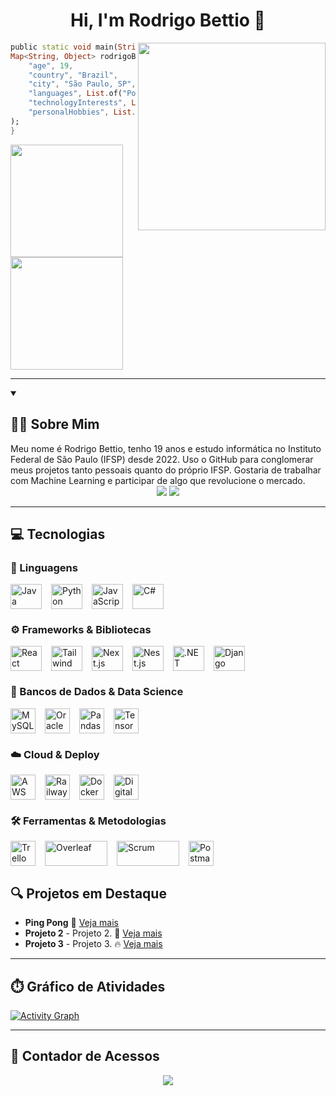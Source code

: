 <h1 align="center">Hi, I'm Rodrigo Bettio 👋</h1>

<img src="https://user-images.githubusercontent.com/98968823/176971159-713d8449-4d4b-4ede-964b-bab1eb7be514.png" min-width="340px" max-width="300px" width="300px" align="right">

```dart
public static void main(String[] args) {
Map<String, Object> rodrigoBettio = Map.of(
    "age", 19,
    "country", "Brazil",
    "city", "São Paulo, SP",
    "languages", List.of("Portuguese", "English"),
    "technologyInterests", List.of( "Programming","Machine Learning", "Cybersecurity"),
    "personalHobbies", List.of("Economics", "Stock Market Investments", "Psychology", "Sports")
);
}
```
<div>
  <img height="180cm" src="https://github-readme-stats.vercel.app/api?username=RodrigoBettio&count_private=true&include_all_commits=true&show_icons=true&line_height=20&title_color=7A7ADB&icon_color=2234AE&text_color=D3D3D3&bg_color=0d1117"/>
  <img height="180cm" src="https://github-readme-stats.vercel.app/api/top-langs/?username=RodrigoBettio&layout=donut&width=400&title_color=7A7ADB&text_color=D3D3D3&bg_color=0d1117"/>
</div>

---

<details open> <!-- Sobre Mim -->
  <summary><h2 style="text-align: left;">👨‍💻 Sobre Mim </h2></summary>
  Meu nome é Rodrigo Bettio, tenho 19 anos e estudo informática no Instituto Federal de São Paulo (IFSP) desde 2022. Uso o GitHub para conglomerar meus projetos tanto pessoais quanto do próprio IFSP. 
Gostaria de trabalhar com Machine Learning e participar de algo que revolucione o mercado.
 
<div align="center">
    <a href = "mailto:rodrigo.bettio2005@gmail.com"><img src="https://img.shields.io/badge/Gmail-D14836?style=for-the-badge&logo=gmail&logoColor=white"></a>
    <a href="https://www.linkedin.com/in/rodrigobettio" target="_blank"><img src="https://img.shields.io/badge/LinkedIn-0077B5?style=for-the-badge&logo=linkedin&logoColor=white" target="_blank"></a> <br>
</div>
</details>

---
## 💻 Tecnologias

### 🧠 Linguagens

<div style="display: flex; gap: 15px; flex-wrap: wrap; align-items: center;">
  <a href="https://github.com/orgs/Projetos-Java-Rodrigo/repositories" target="_blank" title="Java">
    <img alt="Java" height="40" width="50" src="https://cdn.jsdelivr.net/gh/devicons/devicon/icons/java/java-original.svg" />
  </a>
  <a href="https://github.com/orgs/Projetos-Python/repositories" target="_blank" title="Python">
    <img alt="Python" height="40" width="50" src="https://cdn.jsdelivr.net/gh/devicons/devicon/icons/python/python-original.svg" />
  </a>
  <img alt="JavaScript" height="40" width="50" src="https://cdn.jsdelivr.net/gh/devicons/devicon/icons/javascript/javascript-original.svg" title="JavaScript" />
  <img alt="C#" height="40" width="50" src="https://cdn.jsdelivr.net/gh/devicons/devicon/icons/csharp/csharp-original.svg" title="C#" />
</div>

### ⚙️ Frameworks & Bibliotecas

<div style="display: flex; gap: 15px; flex-wrap: wrap; align-items: center;">
  <img alt="React" height="40" width="50" src="https://cdn.jsdelivr.net/gh/devicons/devicon/icons/react/react-original.svg" title="React" />
  <img alt="Tailwind CSS" height="40" width="50" src="https://cdn.jsdelivr.net/gh/devicons/devicon@latest/icons/tailwindcss/tailwindcss-original.svg" title="Tailwind CSS" />
  <img alt="Next.js" height="40" width="50" src="https://cdn.jsdelivr.net/gh/devicons/devicon/icons/nextjs/nextjs-original.svg" title="Next.js" />
  <img alt="Nest.js" height="40" width="50" src="https://cdn.jsdelivr.net/gh/devicons/devicon/icons/nestjs/nestjs-original.svg" title="Nest.js" />
  <img alt=".NET" height="40" width="50" src="https://cdn.jsdelivr.net/gh/devicons/devicon/icons/dotnetcore/dotnetcore-original.svg" title=".NET" />
  <img alt="Django" height="40" width="50" src="https://cdn.jsdelivr.net/gh/devicons/devicon/icons/django/django-plain.svg" title="Django" />
</div>

</div>

### 💾 Bancos de Dados & Data Science

<div style="display: flex; gap: 15px; flex-wrap: wrap; align-items: center;">
  <img alt="MySQL" height="40" src="https://cdn.jsdelivr.net/gh/devicons/devicon/icons/mysql/mysql-original.svg" />
  <img alt="Oracle" height="40" src="https://cdn.jsdelivr.net/gh/devicons/devicon/icons/oracle/oracle-original.svg" />
  <img alt="Pandas" height="40" src="https://pandas.pydata.org/static/img/pandas_mark.svg" />
  <img alt="TensorFlow" height="40" src="https://cdn.jsdelivr.net/gh/devicons/devicon/icons/tensorflow/tensorflow-original.svg" />

</div>

### ☁️ Cloud & Deploy
<div style="display: flex; gap: 15px; flex-wrap: wrap; align-items: center;">
  <img alt="AWS" height="40" src="https://cdn.jsdelivr.net/gh/devicons/devicon@latest/icons/amazonwebservices/amazonwebservices-plain-wordmark.svg" />
  <img alt="Railway" height="40" src="https://railway.app/brand/logo-light.svg" />
  <img alt="Docker" height="40" src="https://cdn.jsdelivr.net/gh/devicons/devicon/icons/docker/docker-original.svg" />
  <img alt="DigitalOcean" height="40" src="https://cdn.jsdelivr.net/gh/devicons/devicon/icons/digitalocean/digitalocean-original.svg" />
</div>

### 🛠️ Ferramentas & Metodologias
<div style="display: flex; gap: 15px; flex-wrap: wrap; align-items: center;">
  <img alt="Trello" height="40" src="https://cdn.jsdelivr.net/gh/devicons/devicon/icons/trello/trello-plain.svg" />
  <img alt="Overleaf" height="40" width="100" src="https://camo.githubusercontent.com/cec384d00c28c48b2672c89e4e5b4634513a26965535e1fe454b4759635562e0/68747470733a2f2f696d672e736869656c64732e696f2f62616467652f4f7665726c6561662d3437413134313f7374796c653d666f722d7468652d6261646765266c6f676f3d4f7665726c656166266c6f676f436f6c6f723d7768697465" />
  <img alt="Scrum" height="40" width="100"  src="https://img.shields.io/static/v1?label=&message=Scrum&color=FCA121&style=for-the-badge&logo=scrumalliance&logoColor=white" />
  <img alt="Postman" height="40" src="https://cdn.jsdelivr.net/gh/devicons/devicon/icons/postman/postman-original.svg" />

</div>



## 🔍 Projetos em Destaque

<ul>
    <li><strong>Ping Pong</strong> 🚀 <a href="https://rodrigobettio.github.io/PingPongGame/">Veja mais</a></li>
    <li><strong>Projeto 2</strong> - Projeto 2. 🌟 <a href="link-do-projeto">Veja mais</a></li>
    <li><strong>Projeto 3</strong> - Projeto 3. 🔥 <a href="link-do-projeto">Veja mais</a></li>
</ul>

---

## ⏱️ Gráfico de Atividades

[![Activity Graph](https://github-readme-activity-graph.vercel.app/graph?username=RodrigoBettio&theme=github-compact)](https://github.com/ashutosh00710/github-readme-activity-graph)

---

## 👀 Contador de Acessos

<div align="center">
  <img src="https://profile-counter.glitch.me/RodrigoBettio/count.svg" />
</div>
